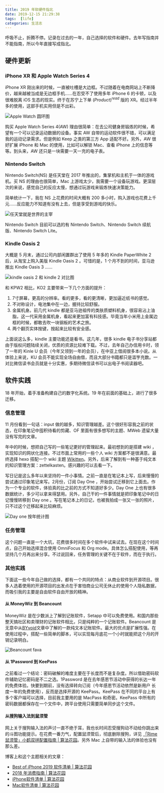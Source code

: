 ```yaml
---
title: 2019 年软硬件指北
date: 2019-12-15 21:29:38
tags:  [life]
categories: 生活志
---
```


呼吸不止，折腾不停。记录在过去的一年，自己选择的软件和硬件。去年写指南并不能指南，所以今年直接写成指北。

## 硬件更新

### iPhone XR 和 Apple Watch Series 4

iPhone XR 刚出来的时候，一直被吐槽是大边框。不过随着在电商网站上不断降价，越来越被当成是无边框手机……在忍受不了使用多年 iPhone 6 的卡顿，以及很难脱离 iOS 生态的现实。终于在苏宁上下单 $(Product)^{read}$ 版的 XR。经过半年多的使用，这部手机实用但是不出彩。

![Apple Watch 圆环图](/file/15764169455007.jpg)

购买 Apple Watch Series 4(AW) 理由很简单：在去公司健身房锻炼的时候，希望有一个可以记录运动数据的设备。事实 AW 自带的运动软件很不错，可以满足我的运动记录需求。但是例如 Keep 之类的第三方 App 适配不好。另外，AW 很好扩展 iPhone 和 Mac 的使用，比如可以解锁 Mac、查看 iPhone 上的信息等等。到头来，AW 还只是一块需要一天一充的电子表。

### Nintendo Switch

Nintendo Switch(NS) 是任天堂在 2017 年推出的，集掌机和主机于一体的游戏机。买 NS 的理由也很简单，Mac 上游戏太少，我需要一个设备玩游戏。更深层次的来说，感觉自己的反应太慢，想通过玩游戏来锻炼快速决策能力。

简单统计一下，我在 NS 上花费的时间大概有 200 多小时，购入游戏也花费上千元……反应能力不知道有没有上去，但是享受到游戏的快乐。

![任天堂就是世界的主宰](/file/15764170682610.jpg)

Nintendo Switch 目前可以选的有 Nintendo Switch、Nintendo Switch 续航版、Nintendo Switch Lite。

### Kindle Oasis 2

大概是 5 月末，通过公司内部闲置群出了使用 5 年多的 Kindle PaperWhite 2 后，从淘宝上购入美版 Kindle Oasis 2 。可惜的是，1 个月不到的时间，亚马逊推出 Kindle Oasis 3 ……

![kindle oasis 2 和 kindle 2 对比图](/file/%E2%80%9CWechatIMG260%E2%80%9D%E7%9A%84%E5%89%AF%E6%9C%AC%202.jpg)

和 KPW2 相比，KO2 主要带来一下几个方面的提升：

1. 7寸屏幕，更高的分辨率。看的更多，看的更清晰，更加逼近纸书的感觉。
2. 不对称设计，电池集中在一边，握持比较舒服。
3. 金属机身。前几代 kindle 都是亚马逊祖传的类肤质塑料机身，很容易沾上油脂，这一代采用金属机身，看起来更加富有科技感。毕竟当年小米用上金属边框的时候，都敢去吹一块钢板的艺术之旅。
4. 两个翻页实体按键，按起来比较有安全感。

上面说这么多，kindle 主要功能还是看书。这几年，很多 kindle 电子书分享站都由于版权问题陆续关闭，优质的资源比较难下载。不过，去年自己办信用卡时，领了一年的 Kinle U 会员（今年又领到一年的会员），在中亚上借阅很多本小说。从体验上来说，KU 会员不能实现全场自由借，而且大部分书籍都只是滥竽充数。一对比微信读书会员就是十分实惠，多期待微信读书可以出电子书阅读器吧。

## 软件实践

18 年开始，着手准备构建自己的数字化系统。19 年在前面的基础上，进行了很多迁移。

### 信息管理

11 月份看到一句话：input 做的越多，知识管理越差。这个很好形容我之前的状态，在印象笔记中囤积待看的剪藏、OF 里面有很多想写的主题、MWeb 遗留大量没有写完的文章。

年中的时候，想把自己写的一些笔记更好的管理起来。最初想到的是搭建 wiki ，实现知识的网状化连接。不过市面上常用的一些个人 wiki 方案都不是很满意。最终选择 hexo 搭配一个 wiki 主题 [Wikitten](https://github.com/zthxxx/hexo-theme-Wikitten)。另外，后来了解到有一种基于纯文本的知识管理方案：zettelkasten。感兴趣的可以去看一下。

写日记是这么多年以来坚持的一件小事情。之前一直是在笔记本上写，后来慢慢的尝试通过印象笔记来写。2月份，订阅 Day One ，开始尝试迁移到它上面去。作为一个专业的软件，体验真的比之前的方式不知道好多少。Day One 上也有很多数据统计，多少可以拿来得瑟用。另外，自己干的一件事情就是把印象笔记中的日记慢慢转移到 Day one 。写在笔记本上的日记，也被我拍成一张又一张的照片，只不过这个迁移起来比较麻烦。

![Day one 按年统计图](/file/15764175403738.jpg)

### 任务管理

这个问题一直是一个大坑，花费很多时间在多个软件中试来试去。在现在这个时间点，自己开始选择混合使用 OmniFocus 和 Org mode。具体怎么搭配使用，等再坚持几个月再出来分享。不过说回来，任务管理的关键不在于软件，而在于执行。

### 其他实践

下面这一些今年自己做的选择，都有一个共同的特点：从商业软件到开源项目。很多人选着使用的开源项目的出发点在于害怕商业公司无休止的使用个人隐私数据，而吸引我的主要是自由软件自由开放的精神。

#### 从 MoneyWiz 到 Beancount

MoneyWiz 是在少数派上了解到记账软件，Setapp 中可以免费使用。和国内那些整天搞社区和卖理财的记账软件相比，只是纯粹的一个记账软件。Beancount 是无意中从[BYvoid](https://www.byvoid.com/zhs/blog/beyond-the-void)文章中了解的一款纯文本记账软件。最大的优点是扩展性强。在使用过程中，搭配一些简单的脚本，可以实现每月底花一个小时就能把这个月的开销记录明白。

![Beancount fava](/file/15764177497946.jpg)

#### 从 1Password 到 KeePass

之前看过一个结论：密码破解的难度主要在于长度而不是复杂度。所以借助密码软件辅助记忆密码是不二之选。1Password 是在去年感恩节活动中获得的长达一年的免费体验。快要到期前，没有选择转向订阅（今年感恩节活动依然是新用户
长度一年的免费使用），反而是选择开源的 KeePass。KeePass 在不同的平台上有多个客户端可以选择，目前我主要用的是 MacPass 和奇密。KeePass 中所有的密码数据都保存在一个文件中，跨平台使用只需要简单同步这个文件。

#### 从搜狗输入法到鼠须管

网上关于搜狗输入法的声讨一直不绝于耳，我也长时间忍受搜狗动不动给你跳出来的斗图功能提示。在花费一番力气，配置鼠须管后，彻底删除搜狗，详见 [「Rime 鼠须管」小鹤双拼配置指南 | 算法花园](https://xiang578.com/post/rime.html)。另外 Mac 上自带的输入法的体验也没有那么差。


博客上和这个主题相关的文章：

- [Best of iPhone 2019 软件清单 | 算法花园](https://xiang578.com/post/best-of-iphone-2019.html)
- [2018 年消费指南 | 算法花园](https://xiang578.com/post/2018-consumer-report.html)
- [iPhone软件清单 | 算法花园](https://xiang578.com/post/iphone5s.html)
- [Mac软件清单 | 算法花园](https://xiang578.com/post/mac-software.html)

